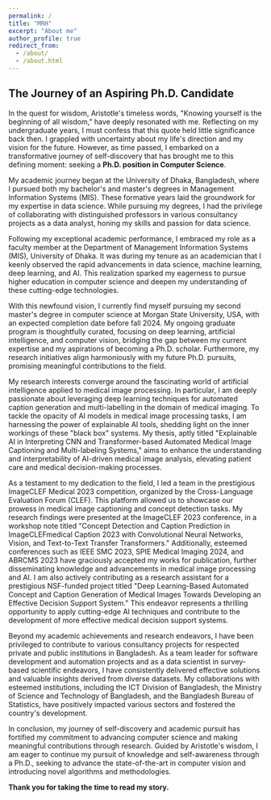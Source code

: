 ```yaml
---
permalink: /
title: "MRH"
excerpt: "About me"
author_profile: true
redirect_from: 
  - /about/
  - /about.html
---
```

## The Journey of an Aspiring Ph.D. Candidate

In the quest for wisdom, Aristotle's timeless words, "Knowing yourself is the beginning of all wisdom," have deeply resonated with me. Reflecting on my undergraduate years, I must confess that this quote held little significance back then. I grappled with uncertainty about my life's direction and my vision for the future. However, as time passed, I embarked on a transformative journey of self-discovery that has brought me to this defining moment: seeking a **Ph.D. position in Computer Science**.

My academic journey began at the University of Dhaka, Bangladesh, where I pursued both my bachelor's and master's degrees in Management Information Systems (MIS). These formative years laid the groundwork for my expertise in data science. While pursuing my degrees, I had the privilege of collaborating with distinguished professors in various consultancy projects as a data analyst, honing my skills and passion for data science.

Following my exceptional academic performance, I embraced my role as a faculty member at the Department of Management Information Systems (MIS), University of Dhaka. It was during my tenure as an academician that I keenly observed the rapid advancements in data science, machine learning, deep learning, and AI. This realization sparked my eagerness to pursue higher education in computer science and deepen my understanding of these cutting-edge technologies.

With this newfound vision, I currently find myself pursuing my second master's degree in computer science at Morgan State University, USA, with an expected completion date before fall 2024. My ongoing graduate program is thoughtfully curated, focusing on deep learning, artificial intelligence, and computer vision, bridging the gap between my current expertise and my aspirations of becoming a Ph.D. scholar. Furthermore, my research initiatives align harmoniously with my future Ph.D. pursuits, promising meaningful contributions to the field.

My research interests converge around the fascinating world of artificial intelligence applied to medical image processing. In particular, I am deeply passionate about leveraging deep learning techniques for automated caption generation and multi-labelling in the domain of medical imaging. To tackle the opacity of AI models in medical image processing tasks, I am harnessing the power of explainable AI tools, shedding light on the inner workings of these "black box" systems. My thesis, aptly titled "Explainable AI in Interpreting CNN and Transformer-based Automated Medical Image Captioning and Multi-labeling Systems," aims to enhance the understanding and interpretability of AI-driven medical image analysis, elevating patient care and medical decision-making processes.

As a testament to my dedication to the field, I led a team in the prestigious ImageCLEF Medical 2023 competition, organized by the Cross-Language Evaluation Forum (CLEF). This platform allowed us to showcase our prowess in medical image captioning and concept detection tasks. My research findings were presented at the ImageCLEF 2023 conference, in a workshop note titled "Concept Detection and Caption Prediction in ImageCLEFmedical Caption 2023 with Convolutional Neural Networks, Vision, and Text-to-Text Transfer Transformers." Additionally, esteemed conferences such as IEEE SMC 2023, SPIE Medical Imaging 2024, and ABRCMS 2023 have graciously accepted my works for publication, further disseminating knowledge and advancements in medical image processing and AI. I am also actively contributing as a research assistant for a prestigious NSF-funded project titled "Deep Learning-Based Automated Concept and Caption Generation of Medical Images Towards Developing an Effective Decision Support System." This endeavor represents a thrilling opportunity to apply cutting-edge AI techniques and contribute to the development of more effective medical decision support systems.

Beyond my academic achievements and research endeavors, I have been privileged to contribute to various consultancy projects for respected private and public institutions in Bangladesh. As a team leader for software development and automation projects and as a data scientist in survey-based scientific endeavors, I have consistently delivered effective solutions and valuable insights derived from diverse datasets. My collaborations with esteemed institutions, including the ICT Division of Bangladesh, the Ministry of Science and Technology of Bangladesh, and the Bangladesh Bureau of Statistics, have positively impacted various sectors and fostered the country's development.

In conclusion, my journey of self-discovery and academic pursuit has fortified my commitment to advancing computer science and making meaningful contributions through research. Guided by Aristotle's wisdom, I am eager to continue my pursuit of knowledge and self-awareness through a Ph.D., seeking to advance the state-of-the-art in computer vision and introducing novel algorithms and methodologies.

**Thank you for taking the time to read my story.**
